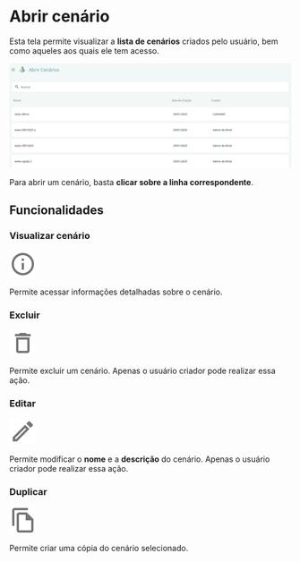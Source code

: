# Abrir cenário

Esta tela permite visualizar a **lista de cenários** criados pelo usuário, bem como aqueles aos quais ele tem acesso.  

![alt text](imagens/abrir_cenario.png)

Para abrir um cenário, basta **clicar sobre a linha correspondente**.  

## Funcionalidades

### Visualizar cenário
![alt text](icons/informacao.svg)

Permite acessar informações detalhadas sobre o cenário.  

### Excluir
![alt text](icons/excluir.svg)

Permite excluir um cenário. Apenas o usuário criador pode realizar essa ação.  

### Editar
![alt text](icons/editar.svg)

Permite modificar o **nome** e a **descrição** do cenário. Apenas o usuário criador pode realizar essa ação.  

### Duplicar
![alt text](icons/duplicar.svg)

Permite criar uma cópia do cenário selecionado.  


